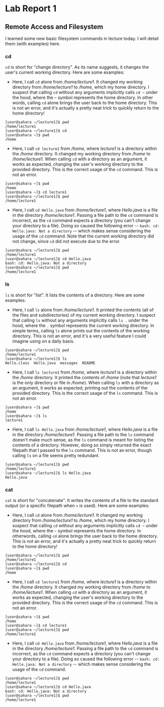 # Lab Report 1

## Remote Access and Filesystem

I learned some new basic filesystem commands in lecture today. I will detail them (with examples) here.

### cd

`cd` is short for "change directory". As its name suggests, it changes the user's current working directory. Here are some examples:

- Here, I call `cd` alone from */home/lecture1*. It changed my working directory from */home/lecture1* to */home*, which my home directory. I suspect that calling `cd` without any arguments implicitly calls `cd ~` under the hood, where the `~` symbol represents the home directory. In other words, calling `cd` alone brings the user back to the home directory. This is not an error, and it's actually a pretty neat trick to quickly return to the home directory!

```
[user@sahara ~/lecture1]$ pwd
/home/lecture1
[user@sahara ~/lecture1]$ cd
[user@sahara ~]$ pwd
/home
```

- Here, I call `cd lecture1` from */home*, where *lecture1* is a directory within the */home* directory. It changed my working directory from */home* to */home/lecture1*. When calling `cd` with a directory as an argument, it works as expected, changing the user's working directory to the provided directory. This is the correct usage of the `cd` command. This is not an error.

```
[user@sahara ~]$ pwd
/home
[user@sahara ~]$ cd lecture1
[user@sahara ~/lecture1]$ pwd
/home/lecture1
```

- Here, I call `cd Hello.java` from */home/lecture1*, where *Hello.java* is a file in the directory */home/lecture1*. Passing a file path to the `cd` command is incorrect, as the `cd` command expects a directory (you can't change your directory to a file). Doing so caused the following error -- `bash: cd: Hello.java: Not a directory` -- which makes sense considering the usage of the `cd` command. Note that the current working directory did not change, since `cd` did not execute due to the error.

```
[user@sahara ~/lecture1]$ pwd
/home/lecture1
[user@sahara ~/lecture1]$ cd Hello.java
bash: cd: Hello.java: Not a directory
[user@sahara ~/lecture1]$ pwd
/home/lecture1
```

### ls

`ls` is short for "list". It lists the contents of a directory. Here are some examples:

- Here, I call `ls` alone from */home/lecture1*. It printed the contents (all of the files and subdirectories) of my current working directory. I suspect that calling `ls` without any arguments implicitly calls `ls .` under the hood, where the `.` symbol represents the current working directory. In simple terms, calling `ls` alone prints out the contents of the working directory. This is not an error, and it's a very useful feature I could imagine using on a daily basis.

```
[user@sahara ~/lecture1]$ pwd
/home/lecture1
[user@sahara ~/lecture1]$ ls
Hello.class  Hello.java  messages  README
```

- Here, I call `ls lecture1` from */home*, where *lecture1* is a directory within the */home* directory. It printed the contents of */home* (note that *lecture1* is the only directory or file in */home*). When calling `ls` with a directory as an argument, it works as expected, printing out the contents of the provided directory. This is the correct usage of the `ls` command. This is not an error.

```
[user@sahara ~]$ pwd
/home
[user@sahara ~]$ ls
lecture1
```

- Here, I call `ls Hello.java` from */home/lecture1*, where *Hello.java* is a file in the directory */home/lecture1*. Passing a file path to the `ls` command doesn't make much sense, as the `ls` command is meant for listing the contents of a directory. However, doing so simply returned the exact filepath that I passed to the `ls` command. This is not an error, though calling `ls` on a file seems pretty redundant.

```
[user@sahara ~/lecture1]$ pwd
/home/lecture1
[user@sahara ~/lecture1]$ ls Hello.java
Hello.java
```

### cat

`cat` is short for "concatenate". It writes the contents of a file to the standard output (or a specific filepath when `>` is used). Here are some examples:

- Here, I call `cd` alone from */home/lecture1*. It changed my working directory from */home/lecture1* to */home*, which my home directory. I suspect that calling `cd` without any arguments implicitly calls `cd ~` under the hood, where the `~` symbol represents the home directory. In otherwords, calling `cd` alone brings the user back to the home directory. This is not an error, and it's actually a pretty neat trick to quickly return to the home directory!

```
[user@sahara ~/lecture1]$ pwd
/home/lecture1
[user@sahara ~/lecture1]$ cd
[user@sahara ~]$ pwd
/home
```

- Here, I call `cd lecture1` from */home*, where *lecture1* is a directory within the */home* directory. It changed my working directory from */home* to */home/lecture1*. When calling `cd` with a directory as an argument, it works as expected, changing the user's working directory to the provided directory. This is the correct usage of the `cd` command. This is not an error.

```
[user@sahara ~]$ pwd
/home
[user@sahara ~]$ cd lecture1
[user@sahara ~/lecture1]$ pwd
/home/lecture1
```

- Here, I call `cd Hello.java` from */home/lecture1*, where *Hello.java* is a file in the directory */home/lecture1*. Passing a file path to the `cd` command is incorrect, as the `cd` command expects a directory (you can't change your directory to a file). Doing so caused the following error -- `bash: cd: Hello.java: Not a directory` -- which makes sense considering the usage of the `cd` command.

```
[user@sahara ~/lecture1]$ pwd
/home/lecture1
[user@sahara ~/lecture1]$ cd Hello.java
bash: cd: Hello.java: Not a directory
[user@sahara ~/lecture1]$ pwd
/home/lecture1
```
